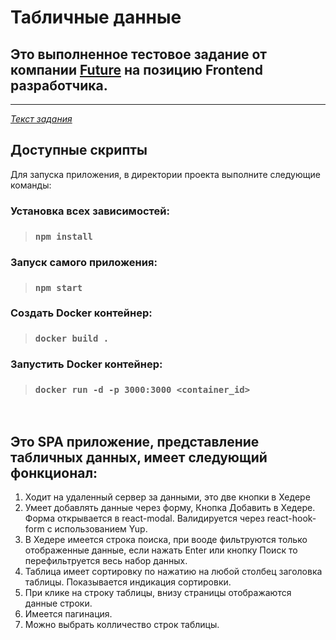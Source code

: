 # Табличные данные

## Это выполненное тестовое задание от компании [Future](https://future-group.ru) на позицию Frontend разработчика.
---
*[Текст задания](https://github.com/fugr-ru/frontend-javascript-test)*
<br />
## Доступные скрипты

Для запуска приложения, в директории проекта выполните следующие команды:

### Установка всех зависимостей:
>### `npm install`

### Запуск самого приложения:
>### `npm start`

### Создать Docker контейнер:
>### `docker build .`

### Запустить Docker контейнер:
>### `docker run -d -p 3000:3000 <container_id>`
<br />

## Это SPA приложение, представление табличных данных, имеет следующий фонкционал:
1. Ходит на удаленный сервер за данными, это две кнопки в Хедере
2. Умеет добавлять данные через форму, Кнопка Добавить в Хедере. Форма открывается в react-modal. Валидируется через react-hook-form с использованием Yup.
3. В Хедере имеется строка поиска, при вооде фильтруются только отображенные данные, если нажать Enter или кнопку Поиск то перефильтруется весь набор данных.
4. Таблица имеет сортировку по нажатию на любой столбец заголовка таблицы. Показывается индикация сортировки.
5. При клике на строку таблицы, внизу страницы отображаются данные строки.
6. Имеется пагинация.
7. Можно выбрать колличество строк таблицы.
